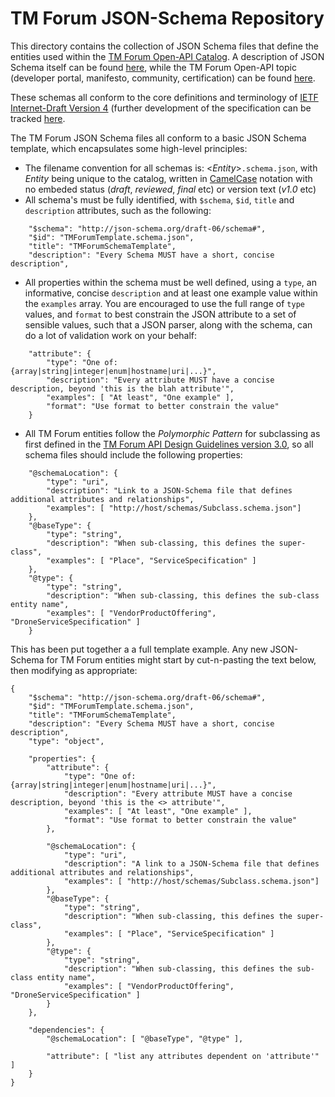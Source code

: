 # TM Forum JSON-Schema Repository
This directory contains the collection of JSON Schema files that define the entities used within the [TM Forum Open-API Catalog](https://projects.tmforum.org/wiki/display/API/Open+API+Table). A description of JSON Schema itself can be found [here](http://json-schema.org), while the TM Forum Open-API topic (developer portal, manifesto, community, certification) can be found [here](https://www.tmforum.org/open-apis/).

These schemas all conform to the core definitions and terminology of [IETF Internet-Draft Version 4](http://json-schema.org/draft-04/json-schema-core.html) (further development of the specification can be tracked [here](https://github.com/json-schema-org/).

The TM Forum JSON Schema files all conform to a basic JSON Schema template, which encapsulates some high-level principles:
* The filename convention for all schemas is: <_Entity_>`.schema.json`, with _Entity_ being unique to the catalog, written in [CamelCase](https://en.wikipedia.org/wiki/Camel_case) notation with no embeded status (_draft_, _reviewed_, _final_ etc) or version text (_v1.0_ etc)
* All schema's must be fully identified, with `$schema`, `$id`, `title` and `description` attributes, such as the following:
```
    "$schema": "http://json-schema.org/draft-06/schema#",
    "$id": "TMForumTemplate.schema.json",
    "title": "TMForumSchemaTemplate",
    "description": "Every Schema MUST have a short, concise description",
```
* All properties within the schema must be well defined, using a `type`, an informative, concise `description` and at least one example value within the `examples` array. You are encouraged to use the full range of `type` values, and `format` to best constrain the JSON attribute to a set of sensible values, such that a JSON parser, along with the schema, can do a lot of validation work on your behalf:
```
    "attribute": {
        "type": "One of: {array|string|integer|enum|hostname|uri|...}",
        "description": "Every attribute MUST have a concise description, beyond 'this is the blah attribute'",
        "examples": [ "At least", "One example" ],
        "format": "Use format to better constrain the value"
    }
```

* All TM Forum entities follow the _Polymorphic Pattern_ for subclassing as first defined in the [TM Forum API Design Guidelines version 3.0](https://www.tmforum.org/resources/standard/tmf630-api-design-guidelines-3-0-r17-5-0/), so all schema files should include the following properties:
```
    "@schemaLocation": {
        "type": "uri",
        "description": "Link to a JSON-Schema file that defines additional attributes and relationships",
        "examples": [ "http://host/schemas/Subclass.schema.json"]
    },
    "@baseType": {
        "type": "string",
        "description": "When sub-classing, this defines the super-class",
        "examples": [ "Place", "ServiceSpecification" ]
    },
    "@type": {
        "type": "string",
        "description": "When sub-classing, this defines the sub-class entity name",
        "examples": [ "VendorProductOffering", "DroneServiceSpecification" ]
    }
```
This has been put together a a full template example. Any new JSON-Schema for TM Forum entities might start by cut-n-pasting the text below, then modifying as appropriate:
```
{
    "$schema": "http://json-schema.org/draft-06/schema#",
    "$id": "TMForumTemplate.schema.json",
    "title": "TMForumSchemaTemplate",
    "description": "Every Schema MUST have a short, concise description",
    "type": "object",

    "properties": {
        "attribute": {
            "type": "One of: {array|string|integer|enum|hostname|uri|...}",
            "description": "Every attribute MUST have a concise description, beyond 'this is the <> attribute'",
            "examples": [ "At least", "One example" ],
            "format": "Use format to better constrain the value"
        },

        "@schemaLocation": {
            "type": "uri",
            "description": "A link to a JSON-Schema file that defines additional attributes and relationships",
            "examples": [ "http://host/schemas/Subclass.schema.json"]
        },
        "@baseType": {
            "type": "string",
            "description": "When sub-classing, this defines the super-class",
            "examples": [ "Place", "ServiceSpecification" ]
        },
        "@type": {
            "type": "string",
            "description": "When sub-classing, this defines the sub-class entity name",
            "examples": [ "VendorProductOffering", "DroneServiceSpecification" ]
        }
    },

    "dependencies": {
        "@schemaLocation": [ "@baseType", "@type" ],

        "attribute": [ "list any attributes dependent on 'attribute'" ]
    }
}
```
